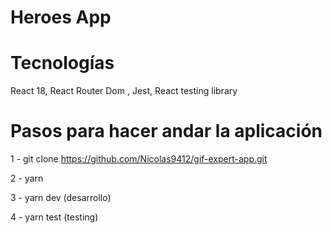 # Heroes App

# Tecnologías

React 18, React Router Dom , Jest, React testing library

# Pasos para hacer andar la aplicación

1 - git clone https://github.com/Nicolas9412/gif-expert-app.git

2 - yarn

3 - yarn dev (desarrollo)

4 - yarn test (testing)
